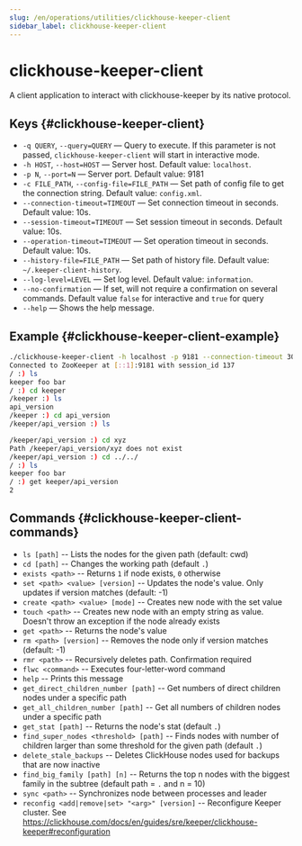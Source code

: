 ```yaml
---
slug: /en/operations/utilities/clickhouse-keeper-client
sidebar_label: clickhouse-keeper-client
---
```


# clickhouse-keeper-client

A client application to interact with clickhouse-keeper by its native protocol.

## Keys {#clickhouse-keeper-client}

-   `-q QUERY`, `--query=QUERY` — Query to execute. If this parameter is not passed, `clickhouse-keeper-client` will start in interactive mode.
-   `-h HOST`, `--host=HOST` — Server host. Default value: `localhost`.
-   `-p N`, `--port=N` — Server port. Default value: 9181
-   `-c FILE_PATH`, `--config-file=FILE_PATH` — Set path of config file to get the connection string. Default value: `config.xml`.
-   `--connection-timeout=TIMEOUT` — Set connection timeout in seconds. Default value: 10s.
-   `--session-timeout=TIMEOUT` — Set session timeout in seconds. Default value: 10s.
-   `--operation-timeout=TIMEOUT` — Set operation timeout in seconds. Default value: 10s.
-   `--history-file=FILE_PATH` — Set path of history file. Default value: `~/.keeper-client-history`.
-   `--log-level=LEVEL` — Set log level. Default value: `information`.
-   `--no-confirmation` — If set, will not require a confirmation on several commands. Default value `false` for interactive and `true` for query
-   `--help` — Shows the help message.

## Example {#clickhouse-keeper-client-example}

```bash
./clickhouse-keeper-client -h localhost -p 9181 --connection-timeout 30 --session-timeout 30 --operation-timeout 30
Connected to ZooKeeper at [::1]:9181 with session_id 137
/ :) ls
keeper foo bar
/ :) cd keeper
/keeper :) ls
api_version
/keeper :) cd api_version
/keeper/api_version :) ls

/keeper/api_version :) cd xyz
Path /keeper/api_version/xyz does not exist
/keeper/api_version :) cd ../../
/ :) ls
keeper foo bar
/ :) get keeper/api_version
2
```

## Commands {#clickhouse-keeper-client-commands}

-   `ls [path]` -- Lists the nodes for the given path (default: cwd)
-   `cd [path]` -- Changes the working path (default `.`)
-   `exists <path>` -- Returns `1` if node exists, `0` otherwise
-   `set <path> <value> [version]` -- Updates the node's value. Only updates if version matches (default: -1)
-   `create <path> <value> [mode]` -- Creates new node with the set value
-   `touch <path>` -- Creates new node with an empty string as value. Doesn't throw an exception if the node already exists
-   `get <path>` -- Returns the node's value
-   `rm <path> [version]` -- Removes the node only if version matches (default: -1)
-   `rmr <path>` -- Recursively deletes path. Confirmation required
-   `flwc <command>` -- Executes four-letter-word command
-   `help` -- Prints this message
-   `get_direct_children_number [path]` -- Get numbers of direct children nodes under a specific path
-   `get_all_children_number [path]` -- Get all numbers of children nodes under a specific path
-   `get_stat [path]` -- Returns the node's stat (default `.`)
-   `find_super_nodes <threshold> [path]` -- Finds nodes with number of children larger than some threshold for the given path (default `.`)
-   `delete_stale_backups` -- Deletes ClickHouse nodes used for backups that are now inactive
-   `find_big_family [path] [n]` -- Returns the top n nodes with the biggest family in the subtree (default path = `.` and n = 10)
-   `sync <path>` -- Synchronizes node between processes and leader
-   `reconfig <add|remove|set> "<arg>" [version]` -- Reconfigure Keeper cluster. See https://clickhouse.com/docs/en/guides/sre/keeper/clickhouse-keeper#reconfiguration
